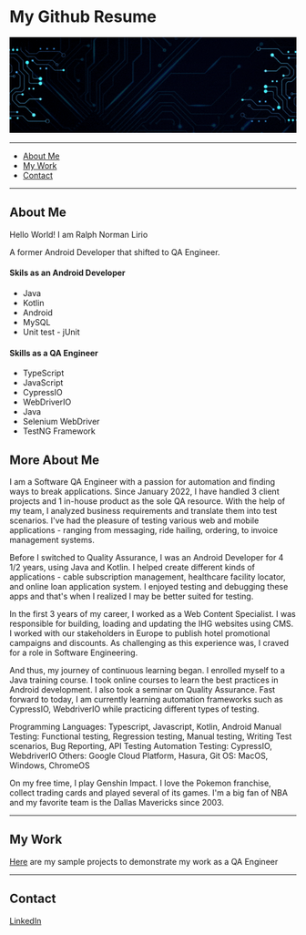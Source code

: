 # My Github Resume
<img src="https://github.com/normanlirio/profile/blob/main/assets/banner.gif" alt="Banner">

------------
- [About Me](https://github.com/normanlirio/profile/edit/main/README.md#about-me "About Me")
- [My Work](https://github.com/normanlirio/profile/edit/main/README.md#about-me "My Work")
- [Contact](https://github.com/normanlirio/profile/edit/main/README.md#about-me "Contact")


------------

## About Me
Hello World! I am Ralph Norman Lirio

A former Android Developer that shifted to QA Engineer.

#### Skils as an Android Developer
- Java
- Kotlin
- Android
- MySQL
- Unit test - jUnit

#### Skills as a QA Engineer
- TypeScript
- JavaScript
- CypressIO
- WebDriverIO
- Java
- Selenium WebDriver
- TestNG Framework

## More About Me
I am a Software QA Engineer with a passion for automation and finding ways to break applications. Since January 2022, I have handled 3 client projects and 1 in-house product as the sole QA resource. With the help of my team, I analyzed business requirements and translate them into test scenarios. I've had the pleasure of testing various web and mobile applications - ranging from messaging, ride hailing, ordering, to invoice management systems.

Before I switched to Quality Assurance, I was an Android Developer for 4 1/2 years, using Java and Kotlin. I helped create different kinds of applications - cable subscription management, healthcare facility locator, and online loan application system. I enjoyed testing and debugging these apps and that's when I realized I may be better suited for testing.

In the first 3 years of my career, I worked as a Web Content Specialist. I was responsible for building, loading and updating the IHG websites using CMS. I worked with our stakeholders in Europe to publish hotel promotional campaigns and discounts. As challenging as this experience was, I craved for a role in Software Engineering.

And thus, my journey of continuous learning began. I enrolled myself to a Java training course. I took online courses to learn the best practices in Android development. I also took a seminar on Quality Assurance. Fast forward to today, I am currently learning automation frameworks such as CypressIO, WebdriverIO while practicing different types of testing.

Programming Languages: Typescript, Javascript, Kotlin, Android
Manual Testing: Functional testing, Regression testing, Manual testing, Writing Test scenarios, Bug Reporting, API Testing
Automation Testing: CypressIO, WebdriverIO
Others: Google Cloud Platform, Hasura, Git
OS: MacOS, Windows, ChromeOS

On my free time, I play Genshin Impact. I love the Pokemon franchise, collect trading cards and played several of its games. I'm a big fan of NBA and my favorite team is the Dallas Mavericks since 2003.



------------
## My Work

[Here](https://github.com/normanlirio?tab=repositories "Here") are my sample projects to demonstrate my work as a QA Engineer



------------

## Contact
[LinkedIn](https://www.linkedin.com/in/normz-l-8460807b/ "LinkedIn")




